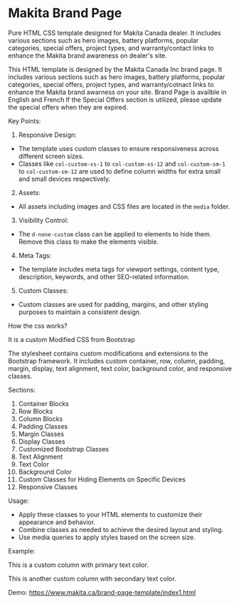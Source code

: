 # Makita Brand Page
Pure HTML CSS template designed for Makita Canada dealer. It includes various sections such as hero images, battery platforms, popular categories, special offers, project types, and warranty/contact links to enhance the Makita brand awareness on dealer's site.

 This HTML template is designed by the Makita Canada Inc brand page.
It includes various sections such as hero images, battery platforms, popular categories, special offers, project types, and warranty/cotnact links to enhance the Makita brand awarness on your site.
Brand Page is availble in English and French
If the Special Offers section is utilized, please update the special offers when they are expired.

Key Points:
1. Responsive Design:
  - The template uses custom classes to ensure responsiveness across different screen sizes.
  - Classes like `col-custom-xs-1` to `col-custom-xs-12` and `col-custom-sm-1` to `col-custom-sm-12` are used to define column widths for extra small and small devices respectively.

2. Assets:
  - All assets including images and CSS files are located in the `media` folder.

3. Visibility Control:
  - The `d-none-custom` class can be applied to elements to hide them. Remove this class to make the elements visible.

4. Meta Tags:
  - The template includes meta tags for viewport settings, content type, description, keywords, and other SEO-related information.

5. Custom Classes:
  - Custom classes are used for padding, margins, and other styling purposes to maintain a consistent design.

How the css works?


It is a custom Modified CSS from Bootstrap

The stylesheet contains custom modifications and extensions to the Bootstrap framework.
It includes custom container, row, column, padding, margin, display, text alignment, 
text color, background color, and responsive classes.

Sections:
1. Container Blocks
2. Row Blocks
3. Column Blocks
4. Padding Classes
5. Margin Classes
6. Display Classes
7. Customized Bootstrap Classes
8. Text Alignment
9. Text Color
10. Background Color
11. Custom Classes for Hiding Elements on Specific Devices
12. Responsive Classes

Usage:
- Apply these classes to your HTML elements to customize their appearance and behavior.
- Combine classes as needed to achieve the desired layout and styling.
- Use media queries to apply styles based on the screen size.

Example:
<div class="container-custom">
    <div class="row-custom">
        <div class="col-custom col-custom-md-6">
            <p class="text-custom-primary">This is a custom column with primary text color.</p>
        </div>
        <div class="col-custom col-custom-md-6">
            <p class="text-custom-secondary">This is another custom column with secondary text color.</p>
        </div>
    </div>
</div>

Demo: https://www.makita.ca/brand-page-template/index1.html
